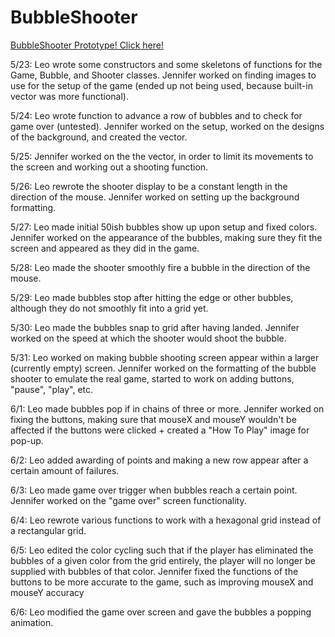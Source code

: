 # BubbleShooter
 [BubbleShooter Prototype! Click here! ](https://docs.google.com/document/d/1hzj-fIRyta1q_DYMK9ZiBtSmiaT09h9wrxhRYQY6BBM/edit?usp=sharing)
 
 
 
 
 5/23: Leo wrote some constructors and some skeletons of functions for the Game, Bubble, and Shooter classes. Jennifer worked on finding images to use for the setup of the game (ended up not being used, because built-in vector was more functional). 
 
 5/24: Leo wrote function to advance a row of bubbles and to check for game over (untested). Jennifer worked on the setup, worked on the designs of the background, and created the vector.
 
 5/25: Jennifer worked on the the vector, in order to limit its movements to the screen and working out a shooting function. 
 
 5/26: Leo rewrote the shooter display to be a constant length in the direction of the mouse. Jennifer worked on setting up the background formatting. 

 5/27: Leo made initial 50ish bubbles show up upon setup and fixed colors. Jennifer worked on the appearance of the bubbles, making sure they fit the screen and appeared as they did in the game. 
 
 5/28: Leo made the shooter smoothly fire a bubble in the direction of the mouse.

 5/29: Leo made bubbles stop after hitting the edge or other bubbles, although they do not smoothly fit into a grid yet.
 
 5/30: Leo made the bubbles snap to grid after having landed. Jennifer worked on the speed at which the shooter would shoot the bubble. 

 5/31: Leo worked on making bubble shooting screen appear within a larger (currently empty) screen. Jennifer worked on the formatting of the bubble shooter to emulate the real game, started to work on adding buttons, "pause", "play", etc. 

 6/1: Leo made bubbles pop if in chains of three or more. Jennifer worked on fixing the buttons, making sure that mouseX and mouseY wouldn't be affected if the buttons were clicked + created a "How To Play" image for pop-up. 

 6/2: Leo added awarding of points and making a new row appear after a certain amount of failures.

 6/3: Leo made game over trigger when bubbles reach a certain point. Jennifer worked on the "game over" screen functionality.
 
 6/4: Leo rewrote various functions to work with a hexagonal grid instead of a rectangular grid.
 
 6/5: Leo edited the color cycling such that if the player has eliminated the bubbles of a given color from the grid entirely, the player will no longer be supplied with bubbles of that color. Jennifer fixed the functions of the buttons to be more accurate to the game, such as improving mouseX and mouseY accuracy
 
 6/6: Leo modified the game over screen and gave the bubbles a popping animation.

